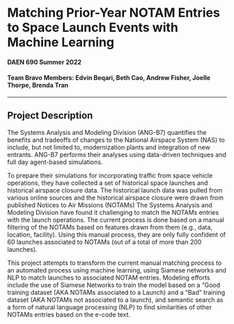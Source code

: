 # Matching Prior-Year NOTAM Entries to Space Launch Events with Machine Learning
#### DAEN 690 Summer 2022 
#### Team Bravo Members: Edvin Beqari, Beth Cao, Andrew Fisher, Joelle Thorpe, Brenda Tran
-----

## Project Description
The Systems Analysis and Modeling Division (ANG-B7) quantifies the benefits and tradeoffs of changes to the National Airspace System (NAS) to include, but not limited to, modernization plants and integration of new entrants. ANG-B7 performs their analyses using data-driven techniques and full day agent-based simulations. 

To prepare their simulations for incorporating traffic from space vehicle operations, they have collected a set of historical space launches and historical airspace closure data. The historical launch data was pulled from various online sources and the historical airspace closure were drawn from published Notices to Air Missions (NOTAMs) The Systems Analysis and Modeling Division have found it challenging to match the NOTAMs entries with the launch operations. The current process is done based on a manual filtering of the NOTAMs based on features drawn from them (e.g., data, location, facility). Using this manual process, they are only fully confident of 60 launches associated to NOTAMs (out of a total of more than 200 launches).  

This project attempts to transform the current manual matching process to an automated process using machine learning, using Siamese networks and NLP to match launches to associated NOTAM entries.  Modeling efforts include the use of Siamese Networks to train the model based on a “Good training dataset (AKA NOTAMs associated to a Launch) and a “Bad” training dataset (AKA NOTAMs not associated to a launch), and semantic search as a form of natural language processing (NLP) to find similarities of other NOTAMs entries based on the e-code text.

<!--
## Presentation:
A full Presentation of the Project is found in [here]
-->

<!--(ADD URL HERE)
-->
